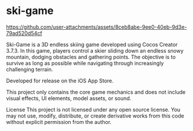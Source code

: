 # ski-game




https://github.com/user-attachments/assets/8ceb8abe-9ee0-40eb-9d3e-79ad520d54cf




Ski-Game is a 3D endless skiing game developed using Cocos Creator 3.7.3. In this game, players control a skier sliding down an endless snowy mountain, dodging obstacles and gathering points. The objective is to survive as long as possible while navigating through increasingly challenging terrain.
 
Developed for release on the iOS App Store.

This project only contains the core game mechanics and does not include visual effects, UI elements, model assets, or sound.

License This project is not licensed under any open source license. You may not use, modify, distribute, or create derivative works from this code without explicit permission from the author.

